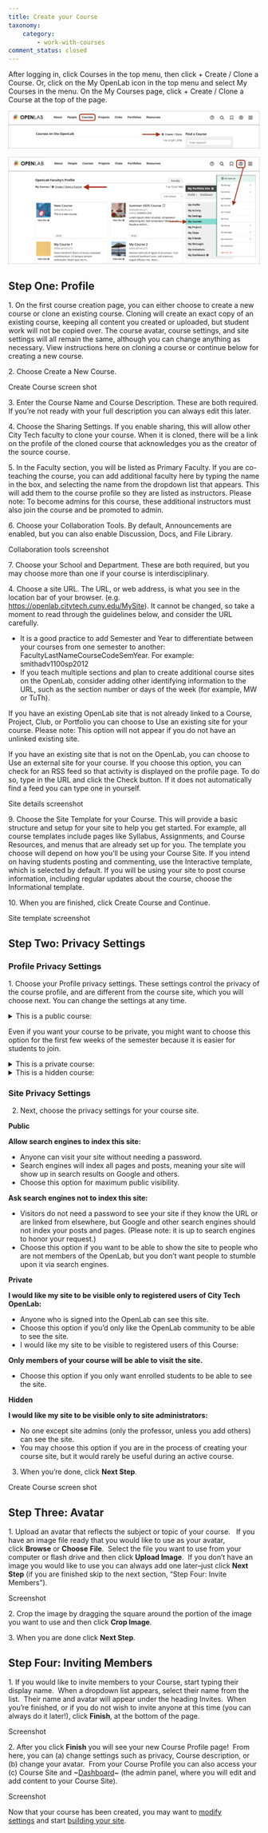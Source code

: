 ```yaml
---
title: Create your Course
taxonomy:
    category:
        - work-with-courses
comment_status: closed
---
```

After logging in, click Courses in the top menu, then click + Create / Clone a Course. Or, click on the My OpenLab icon in the top menu and select My Courses in the menu. On the My Courses page, click + Create / Clone a Course at the top of the page.

![Create/Clone Link](/_images/CreateCourse1.png "Creating a course from the courses directory")

![Create/Clone Link](/_images/CreateCourse2.png "Creating a course from My Courses")

## Step One: Profile

1\. On the first course creation page, you can either choose to create a new course or clone an existing course.  Cloning will create an exact copy of an existing course, keeping all content you created or uploaded, but student work will not be copied over.  The course avatar, course settings, and site settings will all remain the same, although you can change anything as necessary.  View instructions here on cloning a course or continue below for creating a new course.

2\. Choose Create a New Course.

Create Course screen shot

3\. Enter the Course Name and Course Description. These are both required. If you’re not ready with your full description you can always edit this later.

4\. Choose the Sharing Settings. If you enable sharing, this will allow other City Tech faculty to clone your course. When it is cloned, there will be a link on the profile of the cloned course that acknowledges you as the creator of the source course.

5\. In the Faculty section, you will be listed as Primary Faculty. If you are co-teaching the course, you can add additional faculty here by typing the name in the box, and selecting the name from the dropdown list that appears. This will add them to the course profile so they are listed as instructors.  Please note: To become admins for this course, these additional instructors must also join the course and be promoted to admin.

6\. Choose your Collaboration Tools. By default, Announcements are enabled, but you can also enable Discussion, Docs, and File Library.

Collaboration tools screenshot

7\. Choose your School and Department. These are both required, but you may choose more than one if your course is interdisciplinary.

4\. Choose a site URL. The URL, or web address, is what you see in the location bar of your browser. (e.g. https://openlab.citytech.cuny.edu/MySite). It cannot be changed, so take a moment to read through the guidelines below, and consider the URL carefully.

* It is a good practice to add Semester and Year to differentiate between your courses from one semester to another: FacultyLastNameCourseCodeSemYear.  For example: smithadv1100sp2012
* If you teach multiple sections and plan to create additional course sites on the OpenLab, consider adding other identifying information to the URL, such as the section number or days of the week (for example, MW or TuTh).

If you have an existing OpenLab site that is not already linked to a Course, Project, Club, or Portfolio you can choose to Use an existing site for your course. Please note: This option will not appear if you do not have an unlinked existing site.

If you have an existing site that is not on the OpenLab, you can choose to Use an external site for your course.  If you choose this option, you can check for an RSS feed so that activity is displayed on the profile page.  To do so, type in the URL and click the Check button.  If it does not automatically find a feed you can type one in yourself.

Site details screenshot

9\. Choose the Site Template for your Course. This will provide a basic structure and setup for your site to help you get started. For example, all course templates include pages like Syllabus, Assignments, and Course Resources, and menus that are already set up for you. The template you choose will depend on how you’ll be using your Course Site. If you intend on having students posting and commenting, use the Interactive template, which is selected by default. If you will be using your site to post course information, including regular updates about the course, choose the Informational template.

10\. When you are finished, click Create Course and Continue.

Site template screenshot

## Step Two: Privacy Settings

### Profile Privacy Settings

1\. Choose your Profile privacy settings.  These settings control the privacy of the course profile, and are different from the course site, which you will choose next. You can change the settings at any time.

<details>
<summary>This is a public course:</summary>
<ul>
<li>The course profile and related content and activity will be visible to the public, whether or not they are members of the OpenLab.</li>
<li>The course profile will be listed in the OpenLab course directory and search results.</li>
<li>Any OpenLab member may join this course.</li>
</ul>
</details>

Even if you want your course to be private, you might want to choose this option for the first few weeks of the semester because it is easier for students to join.

<details>
<summary>This is a private course:</summary>

* The course profile and related content and activity will only be visible to members of the course.
* The course profile will be listed in the course directory and search results.
* Only OpenLab members who request membership and are accepted by the professor may join this course.
</details>

<details>
<summary>This is a hidden course:</summary>

* The course profile, related content, and activity will only be visible only to members of the course.
* The course profile will NOT be listed in the course directory and search results.
* Only OpenLab members who are invited may join this course.
</details>

### Site Privacy Settings

2. Next, choose the privacy settings for your course site.

**Public**

**Allow search engines to index this site:**

* Anyone can visit your site without needing a password.
* Search engines will index all pages and posts, meaning your site will show up in search results on Google and others.
* Choose this option for maximum public visibility.
  
**Ask search engines not to index this site:**

* Visitors do not need a password to see your site if they know the URL or are linked from elsewhere, but Google and other search engines should not index your posts and pages. (Please note: it is up to search engines to honor your request.)
* Choose this option if you want to be able to show the site to people who are not members of the OpenLab, but you don’t want people to stumble upon it via search engines.

**Private**

**I would like my site to be visible only to registered users of City Tech OpenLab:**

* Anyone who is signed into the OpenLab can see this site.
* Choose this option if you’d only like the OpenLab community to be able to see the site.
* I would like my site to be visible to registered users of this Course:

**Only members of your course will be able to visit the site.**

* Choose this option if you only want enrolled students to be able to see the site.

**Hidden**

**I would like my site to be visible only to site administrators:**

* No one except site admins (only the professor, unless you add others) can see the site.
* You may choose this option if you are in the process of creating your course site, but it would rarely be useful during an active course.

3. When you’re done, click **Next Step**.

Create Course screen shot

## Step Three: Avatar
1\. Upload an avatar that reflects the subject or topic of your course.   If you have an image file ready that you would like to use as your avatar, click **Browse** or **Choose** **File**.  Select the file you want to use from your computer or flash drive and then click **Upload Image**.  If you don’t have an image you would like to use you can always add one later–just click **Next Step** (if you are finished skip to the next section, “Step Four: Invite Members”).

Screenshot

2\. Crop the image by dragging the square around the portion of the image you want to use and then click **Crop Image**.

3\. When you are done click **Next Step**.
## Step Four: Inviting Members
1\. If you would like to invite members to your Course, start typing their display name.  When a dropdown list appears, select their name from the list.  Their name and avatar will appear under the heading Invites.  When you’re finished, or if you do not wish to invite anyone at this time (you can always do it later!), click **Finish**, at the bottom of the page.

Screenshot

2\. After you click **Finish** you will see your new Course Profile page!  From here, you can (a) change settings such as privacy, Course description, or (b) change your avatar.  From your Course Profile you can also access your (c) Course Site and ~[Dashboard](https://openlab.citytech.cuny.edu/blog/help/what-is-the-site-dashboard/)~ (the admin panel, where you will edit and add content to your Course Site).

Screenshot

Now that your course has been created, you may want to [modify settings](https://openlab.citytech.cuny.edu/blog/help/changing-privacy-and-other-settings-for-a-course-project-or-club/) and start [building your site](https://openlab.citytech.cuny.edu/blog/help/help-category/sites-on-the-openlab/).
